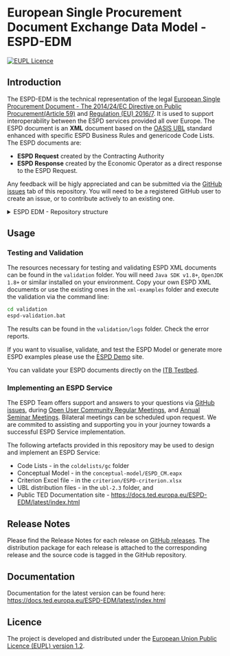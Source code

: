 # European Single Procurement Document Exchange Data Model - ESPD-EDM

[![EUPL Licence](https://img.shields.io/badge/Licence-EUPL%20v1.2-blue.svg)](https://eupl.eu/1.2/en)

## Introduction

The ESPD-EDM is the technical representation of the legal [European Single Procurement Document - The 2014/24/EC Directive on Public Procurement(Article 59)](https://eur-lex.europa.eu/legal-content/EN/LSU/?uri=celex%3A32014L0024) and [Regulation (EU) 2016/7](https://eur-lex.europa.eu/eli/reg_impl/2016/7/oj). It is used to support interoperability between the ESPD services provided all over Europe. The ESPD document is an **XML** document based on the [OASIS UBL](https://groups.oasis-open.org/communities/tc-community-home2?CommunityKey=556949c8-dac8-40e6-bb16-018dc7ce54d6) standard enhanced with specific ESPD Business Rules and genericode Code Lists. The ESPD documents are:
- **ESPD Request** created by the Contracting Authority
- **ESPD Response** created by the Economic Operator as a direct response to the ESPD Request.

Any feedback will be higly appreciated and can be submitted via the [GitHub issues](https://github.com/OP-TED/ESPD-EDM/issues/new/choose) tab of this repository. You will need to be a registered GitHub user to create an issue, or to contribute actively to an existing one.

<details>

<summary>ESPD EDM - Repository structure</summary>

### Folder structure

The `main` branch has the following folder structure:

| Folder | Content |
| --- | --- |
| **codelists** | The `ESPD-CodeLists.xlsx` file contains the defintion of technical code lists managed by ESPD Team as well as references to the EU Vocabularies code lists. This file can be used in conjunction with `codelists.js` from the `espd-tools` branch to generate and download all ESPD Code List files.<br> `BACH-DataBase-Ratios.xlsx` is the extract of the FinacialRatioType provided by Banque de France. This is used as the basis for generating the genericode `FinancialRationType.gc`.<br>Folder `gc` contains the **Code List** files in geniricode format. These files are used in conjunction with the UBL XML structure and the ESPD Model to generate and validate ESPD Request and ESPD Response XML files.|
| **conceptual-model** | This folder contains the conceptual model of the ESPD in _.eap_ and _.xmi_ format.<br><ol><li>The _.eap_ and _.xmi_ file include two views and diagrams:</li><ul><li>**Business oriented view (BOV)** aimed at facilitating the understanding of the model and the business context, with references to the technical model, and;</li><li>**Technically oriented view (TOV)** providing an UBL based schema with reference to the business oriented view and aligned with the eProcurement Ontology.</li></ul><li>The conceptual model is exported as HTML and is available on the public [Documentation site of ESPD](https://docs.ted.europa.eu/ESPD-EDM/latest/_attachments/ESPD_CM_html/index.html).</li></ol>|
| **criterion** | This folder contains the criterion structure definition.<br> `ESPD-criterion-request-multiple-C25-C32.xlsx` - Request criterion structure with multiple occurrences for criteria C25 and C32.<br>`ESPD-criterion-response-multiple-C1-C25-C32.xlsx` - Response criterion structure with multiple occurrences for criteria C1, C25 and C32.<br>`ESPD-criterion.xlxs` - Data structure of ESPD EDM|
| **ubl-2.3** | This folder contains the **OASIS UBL 2.3** Distribution package. It includes:<ul><li>**mod:** contains files that describe and represent the information</li><li>**xsd:** contains the xsd schemas for the ESPD Request and Response</li><li>**xsdrt:** contains the xsd schemas for ESPD Request and Response required for runtime.</li></ul>|
| **validation** | This folder contains the **ESPD EDM** validation files. These files are created following the procedure described in [ESPD Validation Schematron](https://github.com/OP-TED/espd-validation-schematron/blob/main/README.md) repository, and the resulting XSL files are stored in the corresponding folders in this repository.<br>The required business rules validation files for XSL are uploaded to [ITB Testbed](https://github.com/ISAITB/validator-resources-espd).The <br>`espd-validation.bat` file can be used to validate the examples files in the `xml-examples` folder.|
| **xml-examples**|  The **ESPD XML** samples folder contains default **ESPDRequest** and **ESPDResponse** XML samples. You can also create your own ESPD XML sample files and run `validation/espd-validatoin.bat` to validate your files.|

### Branch structure

The `main` branch is the latest release branch and should contain the code with the _latest_ tag. The development branch, `vX.X.X` is created from the `main` branch when developement starts. It may be a patch, a minor or a major release. The `espd-tools` is an independent branch that contains JavaScript tools to process, analyse and transform the Criterion and Code List Excel files.

The `espd-tools` branch has its own [README](https://github.com/OP-TED/ESPD-EDM/blob/espd-tools/README.md) file with instructions and details on how to use the tools.

</details>

## Usage

### Testing and Validation

The resources necessary for testing and validating ESPD XML documents can be found in the `validation` folder. You will need `Java SDK v1.8+`, `OpenJDK 1.8+` or similar installed on your environment. Copy your own ESPD XML documents or use the existing ones in the `xml-examples` folder and execute the validation via the command line:
```bash
cd validation
espd-validation.bat
```
The results can be found in the `validation/logs` folder. Check the error reports.

If you want to visualise, validate, and test the ESPD Model or generate more ESPD examples please use the [ESPD Demo](https://docs.ted.europa.eu/espd-demo/) site.

You can validate your ESPD documents directly on the [ITB Testbed](https://www.itb.ec.europa.eu/espd/upload).

### Implementing an ESPD Service

The ESPD Team offers support and answers to your questions via [GitHub issues](https://github.com/OP-TED/ESPD-EDM/issues/new/choose), during [Open User Community Regular Meetings](https://docs.ted.europa.eu/espd-wgm/monthly.html), and [Annual Seminar Meetings](https://docs.ted.europa.eu/espd-wgm/annual.html). Bilateral meetings can be scheduled upon request. We are commited to assisting and supporting you in your journey towards a successful ESPD Service implementation.

The following artefacts provided in this repository may be used to design and implement an ESPD Service:
- Code Lists - in the `coldelists/gc` folder
- Conceptual Model - in the `conceptual-model/ESPD_CM.eapx`
- Criterion Excel file - in the `criterion/ESPD-criterion.xlsx`
- UBL distribution files - in the `ubl-2.3` folder, and
- Public TED Documentation site - https://docs.ted.europa.eu/ESPD-EDM/latest/index.html

## Release Notes

Please find the Release Notes for each release on [GitHub releases](https://github.com/OP-TED/ESPD-EDM/releases). The distribution package for each release is attached to the corresponding release and the source code is tagged in the GitHub repository.

## Documentation

Documentation for the latest version can be found here: https://docs.ted.europa.eu/ESPD-EDM/latest/index.html

## Licence  
The project is developed and distributed under the [European Union Public Licence (EUPL) version 1.2](https://joinup.ec.europa.eu/collection/eupl/eupl-text-eupl-12).
